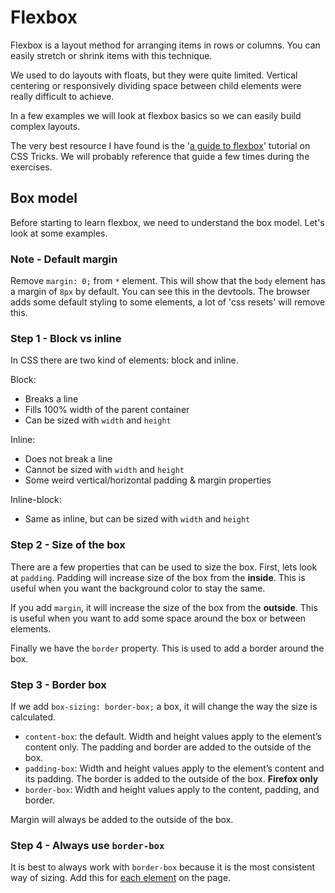 # Flexbox

Flexbox is a layout method for arranging items in rows or columns. You can easily stretch or shrink items with this technique.

We used to do layouts with floats, but they were quite limited. Vertical centering or responsively dividing space between child elements were really difficult to achieve.

In a few examples we will look at flexbox basics so we can easily build complex layouts.

The very best resource I have found is the '[a guide to flexbox](https://css-tricks.com/snippets/css/a-guide-to-flexbox/)' tutorial on CSS Tricks. We will probably reference that guide a few times during the exercises.

## Box model

Before starting to learn flexbox, we need to understand the box model. Let's look at some examples.

### Note - Default margin

Remove `margin: 0;` from `*` element. This will show that the `body` element has a margin of `8px` by default. You can see this in the devtools. The browser adds some default styling to some elements, a lot of 'css resets' will remove this.

### Step 1 - Block vs inline

In CSS there are two kind of elements: block and inline.

Block:

- Breaks a line
- Fills 100% width of the parent container
- Can be sized with `width` and `height`

Inline:

- Does not break a line
- Cannot be sized with `width` and `height`
- Some weird vertical/horizontal padding & margin properties

Inline-block:

- Same as inline, but can be sized with `width` and `height`

### Step 2 - Size of the box

There are a few properties that can be used to size the box. First, lets look at `padding`. Padding will increase size of the box from the **inside**. This is useful when you want the background color to stay the same.

If you add `margin`, it will increase the size of the box from the **outside**. This is useful when you want to add some space around the box or between elements.

Finally we have the `border` property. This is used to add a border around the box.

### Step 3 - Border box

If we add `box-sizing: border-box;` a box, it will change the way the size is calculated.

- `content-box`: the default. Width and height values apply to the element’s content only. The padding and border are added to the outside of the box.
- `padding-box`: Width and height values apply to the element’s content and its padding. The border is added to the outside of the box. **Firefox only**
- `border-box`: Width and height values apply to the content, padding, and border.

Margin will always be added to the outside of the box.

### Step 4 - Always use `border-box`

It is best to always work with `border-box` because it is the most consistent way of sizing. Add this for [each element](https://css-tricks.com/inheriting-box-sizing-probably-slightly-better-best-practice/) on the page.
